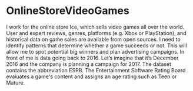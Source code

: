 # OnlineStoreVideoGames
I work for the online store Ice, which sells video games all over the world. User and expert reviews, genres, platforms (e.g. Xbox or PlayStation), and historical data on game sales are available from open sources. I need to identify patterns that determine whether a game succeeds or not. This will allow me to spot potential big winners and plan advertising campaigns. In front of me is data going back to 2016. Let’s imagine that it’s December 2016 and the company is planning a campaign for 2017.  The dataset contains the abbreviation ESRB. The Entertainment Software Rating Board evaluates a game's content and assigns an age rating such as Teen or Mature.
